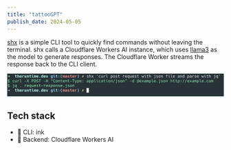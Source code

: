 ```yaml
---
title: "tattooGPT"
publish_date: 2024-05-05
---
```


[shx](https://github.com/rajikaimal/shx) is a simple CLI tool to quickly find commands without leaving the terminal. shx calls a Cloudflare Workers AI instance, which uses [llama3](https://blog.cloudflare.com/meta-llama-3-available-on-cloudflare-workers-ai/) as the model to generate responses. The Cloudflare Worker streams the response back to the CLI client.

![img](./shx.png)

## Tech stack

- 📎 CLI: ink
- 📎 Backend: Cloudflare Workers AI
